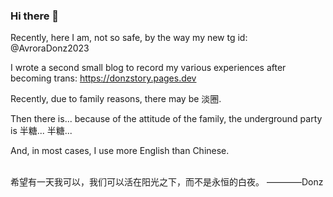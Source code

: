 ### Hi there 👋

Recently, here I am, not so safe, by the way my new tg id: @AvroraDonz2023

I wrote a second small blog to record my various experiences after becoming trans: https://donzstory.pages.dev

Recently, due to family reasons, there may be 淡圈.

Then there is... because of the attitude of the family, the underground party is 半糖... 半糖...

And, in most cases, I use more English than Chinese.

<br> 希望有一天我可以，我们可以活在阳光之下，而不是永恒的白夜。   ————Donz <br/>
